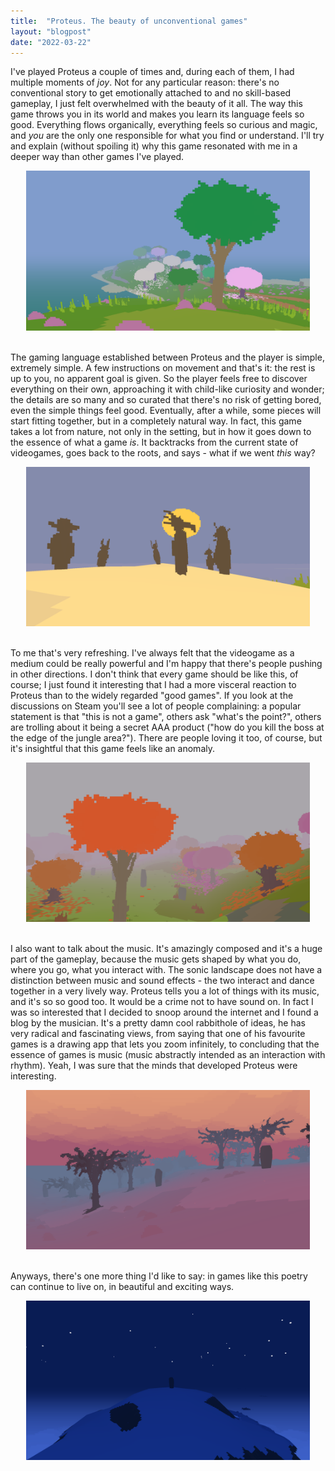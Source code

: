 ```yaml
---
title:  "Proteus. The beauty of unconventional games"
layout: "blogpost"
date: "2022-03-22"
---
```


I've played Proteus a couple of times and, during each of them, I had multiple moments of <i>joy</i>. Not for any particular reason: there's no conventional story to get emotionally attached to and no skill-based gameplay, I just felt overwhelmed with the beauty of it all. The way this game throws you in its world and makes you learn its language feels so good. Everything flows organically, everything feels so curious and magic, and <i>you</i> are the only one responsible for what you find or understand. I'll try and explain (without spoiling it) why this game resonated with me in a deeper way than other games I've played.

<div style="display:flex; justify-content:center; padding-bottom: 20px;">
    <img src="/assets/images/2/1.png" class="imgBorder" style="margin:auto; max-width:90%">
</div>

The gaming language established between Proteus and the player is simple, extremely simple. A few instructions on movement and that's it: the rest is up to you, no apparent goal is given. So the player feels free to discover everything on their own, approaching it with child-like curiosity and wonder; the details are so many and so curated that there's no risk of getting bored, even the simple things feel good. Eventually, after a while, some pieces will start fitting together, but in a completely natural way. In fact, this game takes a lot from nature, not only in the setting, but in how it goes down to the essence of what a game <i>is</i>. It backtracks from the current state of videogames, goes back to the roots, and says - what if we went <i>this</i> way?

<div style="display:flex; justify-content:center; padding-bottom: 20px;">
    <img src="/assets/images/2/2.png" class="imgBorder" style="margin:auto; max-width:90%">
</div>

To me that's very refreshing. I've always felt that the videogame as a medium could be really powerful and I'm happy that there's people pushing in other directions. I don't think that every game should be like this, of course; I just found it interesting that I had a more visceral reaction to Proteus than to the widely regarded "good games". If you look at the discussions on Steam you'll see a lot of people complaining: a popular statement is that "this is not a game", others ask "what's the point?", others are trolling about it being a secret AAA product ("how do you kill the boss at the edge of the jungle area?"). There are people loving it too, of course, but it's insightful that this game feels like an anomaly.

<div style="display:flex; justify-content:center; padding-bottom: 20px;">
    <img src="/assets/images/2/3.png" class="imgBorder" style="margin:auto; max-width:90%">
</div>

I also want to talk about the music. It's amazingly composed and it's a huge part of the gameplay, because the music gets shaped by what you do, where you go, what you interact with. The sonic landscape does not have a distinction between music and sound effects - the two interact and dance together in a very lively way. Proteus tells you a lot of things with its music, and it's so so good too. It would be a crime not to have sound on.
In fact I was so interested that I decided to snoop around the internet and I found a <a src="http://wombflashforest.blogspot.com/">blog</a> by the musician. It's a pretty damn cool rabbithole of ideas, he has very radical and fascinating views, from saying that one of his favourite games is a drawing app that lets you zoom infinitely, to concluding that the essence of games is music (music abstractly intended as an interaction with rhythm). Yeah, I was sure that the minds that developed Proteus were interesting.

<div style="display:flex; justify-content:center; padding-bottom: 20px;">
    <img src="/assets/images/2/4.png" class="imgBorder" style="margin:auto; max-width:90%">
</div>

Anyways, there's one more thing I'd like to say: in games like this poetry can continue to live on, in beautiful and exciting ways.
 
<div style="display:flex; justify-content:center; padding-bottom: 20px;">
    <img src="/assets/images/2/5.png" class="imgBorder" style="margin:auto; max-width:90%">
</div>
